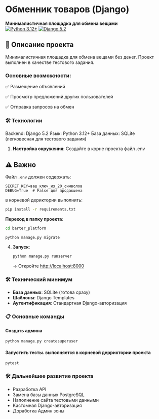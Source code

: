 # Обменник товаров (Django)

**Минималистичная площадка для обмена вещами**  
[![Python 3.12+](https://img.shields.io/badge/python-3.12+-blue)](https://www.python.org/)
[![Django 5.2](https://img.shields.io/badge/django-5.2-green)](https://www.djangoproject.com/)

 ## 📌 Описание проекта
Минималистичная площадка для обмена вещами без денег.
Проект выполнен в качестве тестового задания.
### Основные возможности:

✅ Размещение объявлений

✅ Просмотр предложений других пользователей

✅ Отправка запросов на обмен

### 🛠 Технологии
Backend: Django 5.2
Язык: Python 3.12+
База данных: SQLite (легковесная для тестового задания)

1. **Настройка окружения**:
Создайте в корне проекта файл .env
## ⚠️ Важно
Файл `.env` должен содержать:
```
SECRET_KEY=ваш_ключ_из_20_символов
DEBUG=True  # False для продакшена
```
в корневой дериктории выполнить:
   ```bash
   pip install -r requirements.txt
   ```

**Переход в папку проекта**:

   ```bash
   cd barter_platform
   ```
   ```
   python manage.py migrate
   ```

4. **Запуск**:
   ```bash
   python manage.py runserver
   ```
   → Откройте [http://localhost:8000](http://localhost:8000)

### 🛠 Технический минимум
- **База данных**: SQLite (готова сразу)
- **Шаблоны**: Django Templates
- **Аутентификация**: Стандартная Django-авторизация

### 📋 Основные команды

#### Создать админа
```
python manage.py createsuperuser
```

#### Запустить тесты. выполняется в корневой дерриктории проекта
```
pytest
```

### 🛠 Дальнейшее развитие проекта
- Разработка API
- Замена базы данных PostgreSQL
- Наполнение сайта тестовыми данными
- Кастомная Django-авторизация
- Доработка Админ зоны
 


